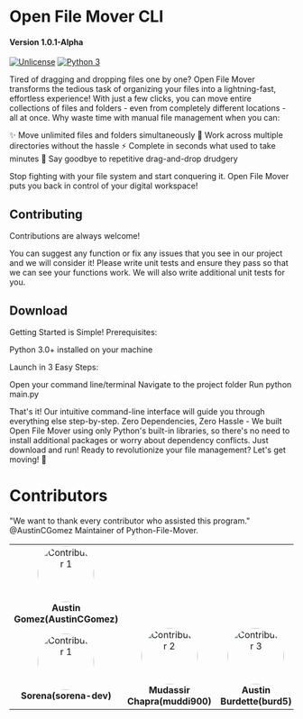 
# Open File Mover CLI
#### Version 1.0.1-Alpha


[![Unlicense](https://img.shields.io/badge/License-Unlicense-blue.svg)](https://unlicense.org/)
[![Python 3](https://img.shields.io/badge/python-3.x-blue.svg)](https://www.python.org/downloads/)


Tired of dragging and dropping files one by one?
Open File Mover transforms the tedious task of organizing your files into a lightning-fast, effortless experience! With just a few clicks, you can move entire collections of files and folders - even from completely different locations - all at once.
Why waste time with manual file management when you can:

✨ Move unlimited files and folders simultaneously
🚀 Work across multiple directories without the hassle
⚡ Complete in seconds what used to take minutes
🎯 Say goodbye to repetitive drag-and-drop drudgery

Stop fighting with your file system and start conquering it. Open File Mover puts you back in control of your digital workspace!


## Contributing

Contributions are always welcome!

You can suggest any function or fix any issues that you see in our project and we will consider it! Please write unit tests and ensure they pass so that we can see your functions work. We will also write additional unit tests for you.


## Download

Getting Started is Simple!
Prerequisites:

Python 3.0+ installed on your machine

Launch in 3 Easy Steps:

Open your command line/terminal
Navigate to the project folder
Run python main.py

That's it! Our intuitive command-line interface will guide you through everything else step-by-step.
Zero Dependencies, Zero Hassle - We built Open File Mover using only Python's built-in libraries, so there's no need to install additional packages or worry about dependency conflicts. Just download and run!
Ready to revolutionize your file management? Let's get moving! 🚀

# Contributors
"We want to thank every contributor who assisted this program."
@AustinCGomez
Maintainer of Python-File-Mover.

<div align="center">
  <table style="border: none;">
    <tr>
      <td align="center">
        <img src="https://avatars.githubusercontent.com/u/7500568?v=4" width="100" height="100" alt="Contributor 1" style="border-radius: 50%;"><br>
        <strong>Austin Gomez(AustinCGomez)</strong>
      </td>
<div align="center">
    <tr>
      <td align="center">
        <img src="https://avatars.githubusercontent.com/u/51723422?v=4" width="100" height="100" alt="Contributor 1" style="border-radius: 50%;"><br>
        <strong>Sorena(sorena-dev)</strong>
      </td>
      <td align="center">
        <img src="https://avatars.githubusercontent.com/u/37051110?v=4" width="100" height="100" alt="Contributor 2" style="border-radius: 50%;"><br>
        <strong>Mudassir Chapra(muddi900)</strong>
      </td>
      <td align="center">
        <img src="https://avatars.githubusercontent.com/u/90431210?v=4" width="100" height="100" alt="Contributor 3" style="border-radius: 50%;"><br>
        <strong>Austin Burdette(burd5)</strong>
      </td>
     <td align="center">
        <img src="https://avatars.githubusercontent.com/u/66977282?v=4" width="100" height="100" alt="Contributor 3" style="border-radius: 50%;"><br>
        <strong>malikrohail(malikrohail)</strong>
      </td>
  </table>
</div>





